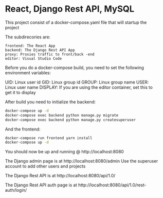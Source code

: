# React, Django Rest API, MySQL


This project consist of a docker-compose.yaml file that will startup the project

The subdirecories are:

    frontend: The React App
    backend: The Django Rest API App
    proxy: Proxies traffic to front/back -end
    editor: Visual Studio Code


Before you do a docker-compose build, you need to set the following environment variables:

UID: Linux user id
GID: Linux group id 
GROUP: Linux group name
USER: Linux user name
DISPLAY: If you are using the editor container, set this to get it to display

After build you need to initialize the backend:

```bash
docker-compose up -d
docker-compose exec backend python manage.py migrate
docker-compose exec backend python manage.py createsuperuser
```

And the frontend:

```bash
docker-compose run frontend yarn install
docker-compose up -d
```

You should now be up and running @ http://localhost:8080

The Django admin page is at http://localhost:8080/admin
Use the superuser account to add other users and projects

The Django Rest API is at http://localhost:8080/api/1.0/

The Django Rest API auth page is at http://localhost:8080/api/1.0/rest-auth/login/



